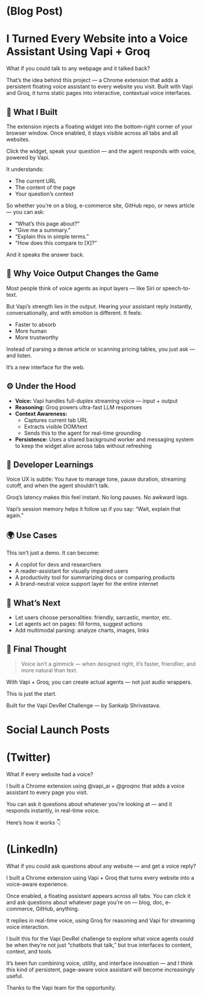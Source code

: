 # (Blog Post)
# I Turned Every Website into a Voice Assistant Using Vapi + Groq

What if you could talk to any webpage and it talked back?

That’s the idea behind this project — a Chrome extension that adds a persistent floating voice assistant to every website you visit. Built with Vapi and Groq, it turns static pages into interactive, contextual voice interfaces.

## 🚀 What I Built

The extension injects a floating widget into the bottom-right corner of your browser window. Once enabled, it stays visible across all tabs and all websites.

Click the widget, speak your question — and the agent responds with voice, powered by Vapi.

It understands:

- The current URL
- The content of the page
- Your question’s context

So whether you’re on a blog, e-commerce site, GitHub repo, or news article — you can ask:

- “What’s this page about?”
- “Give me a summary.”
- “Explain this in simple terms.”
- “How does this compare to [X]?”

And it speaks the answer back.

## 🧠 Why Voice Output Changes the Game

Most people think of voice agents as input layers — like Siri or speech-to-text.

But Vapi’s strength lies in the output. Hearing your assistant reply instantly, conversationally, and with emotion is different. It feels:

- Faster to absorb
- More human
- More trustworthy

Instead of parsing a dense article or scanning pricing tables, you just ask — and listen.

It’s a new interface for the web.

## ⚙️ Under the Hood

- **Voice:** Vapi handles full-duplex streaming voice — input + output
- **Reasoning:** Groq powers ultra-fast LLM responses
- **Context Awareness:**
  - Captures current tab URL
  - Extracts visible DOM/text
  - Sends this to the agent for real-time grounding
- **Persistence:** Uses a shared background worker and messaging system to keep the widget alive across tabs without refreshing

## 🧪 Developer Learnings

Voice UX is subtle: You have to manage tone, pause duration, streaming cutoff, and when the agent shouldn’t talk.

Groq’s latency makes this feel instant. No long pauses. No awkward lags.

Vapi’s session memory helps it follow up if you say: “Wait, explain that again.”

## 🌍 Use Cases

This isn’t just a demo. It can become:

- A copilot for devs and researchers
- A reader-assistant for visually impaired users
- A productivity tool for summarizing docs or comparing products
- A brand-neutral voice support layer for the entire internet

## 📌 What’s Next

- Let users choose personalities: friendly, sarcastic, mentor, etc.
- Let agents act on pages: fill forms, suggest actions
- Add multimodal parsing: analyze charts, images, links

## 💬 Final Thought

> Voice isn’t a gimmick — when designed right, it’s faster, friendlier, and more natural than text.

With Vapi + Groq, you can create actual agents — not just audio wrappers.

This is just the start.

Built for the Vapi DevRel Challenge — by Sankalp Shrivastava.


# Social Launch Posts

# (Twitter)

What if every website had a voice?

I built a Chrome extension using @vapi_ai + @groqinc that adds a voice assistant to every page you visit.

You can ask it questions about whatever you're looking at — and it responds instantly, in real-time voice.

Here’s how it works 👇

# (LinkedIn)

What if you could ask questions about any website — and get a voice reply?

I built a Chrome extension using Vapi + Groq that turns every website into a voice-aware experience.

Once enabled, a floating assistant appears across all tabs. You can click it and ask questions about whatever page you're on — blog, doc, e-commerce, GitHub, anything.

It replies in real-time voice, using Groq for reasoning and Vapi for streaming voice interaction.

I built this for the Vapi DevRel challenge to explore what voice agents could be when they’re not just “chatbots that talk,” but true interfaces to content, context, and tools.

It’s been fun combining voice, utility, and interface innovation — and I think this kind of persistent, page-aware voice assistant will become increasingly useful.

Thanks to the Vapi team for the opportunity.

